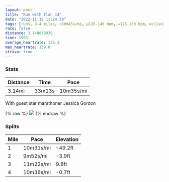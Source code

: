 ```yaml
---
layout: post
title: "Run with Ilan 14"
date: "2022-11-12 11:24:20"
tags: [runs, 3-4 miles, <10m45s/mi, μ135-140 bpm, →125-130 bpm, w/ilan]
race: false
distance: 3.140838939
time: 1993
average_heartrate: 126.3
max_heartrate: 139.0
strava: true
---
```


### Stats

| Distance | Time | Pace |
|----------|------|------|
|3.14mi|33m13s|10m35s/mi|

With guest star marathoner Jessica Gordon

{% raw %}
<img src='https://maps.googleapis.com/maps/api/staticmap?maptype=roadmap&path=enc:kfwwFdusbMACCBONIVQPINCLYTEd@CLIFMv@HPNFTFn@f@FBA?JXU`BBJTTx@^@F@b@Ej@CPIRGZ?`@Gr@FJ@L`@Z|@b@DR?`@W^IRGVBZHJH`@IP[\?HQNEJENm@jBILa@lAWdA@LKNWz@@NNT^RdA|@t@d@tBjAd@R|@l@FLdAr@^R`@Nz@b@ZVN^XXr@Rp@Zn@Hh@L\N|@@hCdAj@Pd@BbACtA@fAHlAd@h@A^U`@Qj@@\JHCDI@i@CM@EZiANKjB[d@BVCVIdBL^Ep@FpAId@Bp@`@?BVKjAAZLPXz@Dh@Tb@DPFf@R\@t@KVIJ?@CL@?IDGND\ZJNb@R`@\f@b@f@h@NJVDh@Tl@P`ADf@HlAF^Jt@Tt@d@pBj@^\tBLdBH~ALv@AXEf@BfA@nF`@tACX@RGb@DRCr@Fb@A^Fb@@HAPID?XL^TpAJ\A^Dj@L|CJd@FDAd@@`@ALEJ@TEf@NMC?ApA?VMTSN?PORERKLAJEH@PEL@f@WR?b@MT?XM`@?j@^VL`@f@Z\\b@^VhAX^Dd@?\BlANZ@`@PnC`@fA@lC`@L?l@LT?`@BnAZ^Ad@@PH|@Fj@JdALpAJtAd@N@f@X&key=AIzaSyC1MId7bFpkLXNAaYhBSTb8jLyiSqzbDtM&size=800x800&markers=color:yellow|label:S|40.75638,-73.99779&markers=color:green|label:F|40.72052999999996,-74.01287999999998'>
{% endraw %}

### Splits

| Mile | Pace | Elevation |
|------|------|-----------|
|1|10m31s/mi|-49.2ft|
|2|9m52s/mi|-3.9ft|
|3|11m22s/mi|9.8ft|
|4|10m36s/mi|-0.7ft|
